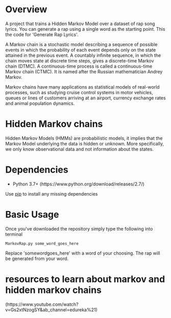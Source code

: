 <h1>Overview</h1>

<p>A project that trains a Hidden Markov Model over a dataset of rap song lyrics. You can generate a rap using a single word as the starting point. This the code for 'Generate Rap Lyrics'.</p>

<p>A Markov chain is a stochastic model describing a sequence of possible events in which the probability of each event depends only on the state attained in the previous event. A countably infinite sequence, in which the chain moves state at discrete time steps, gives a discrete-time Markov chain (DTMC). A continuous-time process is called a continuous-time Markov chain (CTMC). It is named after the Russian mathematician Andrey Markov.</p>

<p>Markov chains have many applications as statistical models of real-world processes, such as studying cruise control systems in motor vehicles, queues or lines of customers arriving at an airport, currency exchange rates and animal population dynamics.</p>

<h1>Hidden Markov chains</h1>

<p>Hidden Markov Models (HMMs) are probabilistic models, it implies that the Markov Model underlying the data is hidden or unknown. More specifically, we only know observational data and not information about the states.</p>

<h1>Dependencies</h1>

<ul>
<li>Python 3.7+ (https://www.python.org/download/releases/2.7/)</li>
</ul>

<p>Use <a href="https://pypi.python.org/pypi/pip">pip</a> to install any missing dependencies</p>

<h1>Basic Usage</h1>

<p>Once you've downloaded the repository simply type the following into terminal</p>

<p><code>MarkovRap.py some_word_goes_here</code></p>

<p>Replace 'some<em>word</em>goes_here' with a word of your choosing. The rap will be generated from your word.</p>

<h1>resources to learn about markov and hidden markov chains</h1>

<p>(https://www.youtube.com/watch?v=Gs2xtNzogSY&amp;ab_channel=edureka%21)</p>